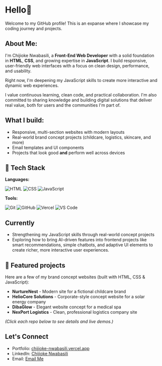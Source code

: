 # Hello👋

Welcome to my GitHub profile! This is an expanse where I showcase my coding journey and projects.

## About Me:

I'm Chijioke Nwabasili, a **Front-End Web Developer** with a solid foundation in **HTML**, **CSS**, and growing expertise in **JavaScript**. I build responsive, user-friendly web interfaces with a focus on clean design, performance, and usability.

Right now, I'm deepening my JavaScript skills to create more interactive and dynamic web experiences.

I value continuous learning, clean code, and practical collaboration. I'm also committed to sharing knowledge and building digital solutions that deliver real value, both for users and the communities I'm part of.

## What I build:

- Responsive, multi-section websites with modern layouts
- Real-world brand concept projects (childcare, logistics, skincare, and more)
- Email templates and UI components
- Projects that look good **and** perform well across devices

## 🔨 Tech Stack

**Languages:**

![HTML](https://img.shields.io/badge/-HTML5-E34F26?style=flat&logo=html5&logoColor=white)
![CSS](https://img.shields.io/badge/-CSS3-1572B6?style=flat&logo=css3&logoColor=white)
![JavaScript](https://img.shields.io/badge/-JavaScript-F7DF1E?style=flat&logo=javascript&logoColor=black)

**Tools:**

![Git](https://img.shields.io/badge/-Git-F05032?style=flat&logo=git&logoColor=white)
![GitHub](https://img.shields.io/badge/-GitHub-181717?style=flat&logo=github&logoColor=white)
![Vercel](https://img.shields.io/badge/-Vercel-000000?style=flat&logo=vercel&logoColor=white)
![VS Code](https://img.shields.io/badge/-VS%20Code-007ACC?style=flat&logo=visual-studio-code&logoColor=white)

## Currently

- Strengthening my JavaScript skills through real-world concept projects
- Exploring how to bring AI-driven features into frontend projects like smart recommendations, simple chatbots, and adaptive UI elements to create richer, more interactive user experiences.

## 📌 Featured projects

Here are a few of my brand concept websites (built with HTML, CSS & JavaScript):

- **NurtureNest** - Modern site for a fictional childcare brand  
- **HelioCore Solutions** - Corporate-style concept website for a solar energy company 
- **DibaGlow** - Elegant website concept for a medical spa   
- **NexPort Logistics** - Clean, professional logistics company site

*(Click each repo below to see details and live demos.)*

## Let's Connect

- Portfolio: [chijioke-nwabasili.vercel.app](https://chijioke-nwabasili.vercel.app)
- LinkedIn: [Chijioke Nwabasili](https://linkedin.com/in/chijioke-nwabasili)
- Email: [Email Me](mailto:chijioke.nwabasili2021@gmail.com)

